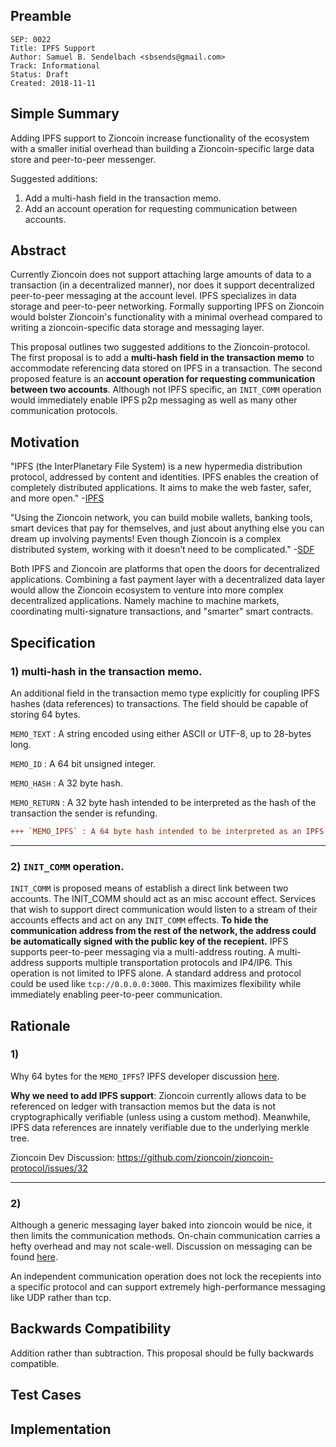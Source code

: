 ## Preamble

```
SEP: 0022
Title: IPFS Support
Author: Samuel B. Sendelbach <sbsends@gmail.com>
Track: Informational
Status: Draft
Created: 2018-11-11
```

## Simple Summary
Adding IPFS support to Zioncoin increase functionality of the ecosystem with a smaller initial overhead than building a Zioncoin-specific large data store and peer-to-peer messenger.

Suggested additions:
1) Add a multi-hash field in the transaction memo.
2) Add an account operation for requesting communication between accounts.

## Abstract
Currently Zioncoin does not support attaching large amounts of data to a transaction (in a decentralized manner), nor does it support decentralized peer-to-peer messaging at the account level. IPFS specializes in data storage and peer-to-peer networking. Formally supporting IPFS on Zioncoin would bolster Zioncoin's functionality with a minimal overhead compared to writing a zioncoin-specific data storage and messaging layer.

This proposal outlines two suggested additions to the Zioncoin-protocol. The first proposal is to add a **multi-hash field in the transaction memo** to accommodate referencing data stored on IPFS in a transaction. The second proposed feature is an **account operation for requesting communication between two accounts**. Although not IPFS specific, an `INIT_COMM` operation would immediately enable IPFS p2p messaging as well as many other communication protocols.


## Motivation
"IPFS (the InterPlanetary File System) is a new hypermedia distribution protocol, addressed by content and identities. IPFS enables the creation of completely distributed applications. It aims to make the web faster, safer, and more open." -[IPFS](https://github.com/ipfs/ipfs#overview)

"Using the Zioncoin network, you can build mobile wallets, banking tools, smart devices that pay for themselves, and just about anything else you can dream up involving payments! Even though Zioncoin is a complex distributed system, working with it doesn’t need to be complicated." -[SDF](https://www.zioncoin.org/developers/guides/get-started/)

Both IPFS and Zioncoin are platforms that open the doors for decentralized applications. Combining a fast payment layer with a decentralized data layer would allow the Zioncoin ecosystem to venture into more complex decentralized applications. Namely machine to machine markets, coordinating multi-signature transactions, and "smarter" smart contracts.

## Specification
### 1) multi-hash in the transaction memo.

An additional field in the transaction memo type explicitly for coupling IPFS hashes (data references) to transactions. The field should be capable of storing 64 bytes.

`MEMO_TEXT` : A string encoded using either ASCII or UTF-8, up to 28-bytes long.

`MEMO_ID` : A 64 bit unsigned integer.

`MEMO_HASH` : A 32 byte hash.

`MEMO_RETURN` : A 32 byte hash intended to be interpreted as the hash of the transaction the sender is refunding.
```diff
+++ `MEMO_IPFS` : A 64 byte hash intended to be interpreted as an IPFS multihash.
```
-------
### 2) `INIT_COMM` operation.

`INIT_COMM` is proposed means of establish a direct link between two accounts. The INIT_COMM should act as an misc account effect. Services that wish to support direct communication would listen to a stream of their accounts effects and act on any `INIT_COMM` effects. **To hide the communication address from the rest of the network, the address could be automatically signed with the public key of the recepient.** IPFS supports peer-to-peer messaging via a multi-address routing. A multi-address supports multiple transportation protocols and IP4/IP6. This operation is not limited to IPFS alone. A standard address and protocol could be used like `tcp://0.0.0.0:3000`. This maximizes flexibility while immediately enabling peer-to-peer communication.

## Rationale
### 1)
Why 64 bytes for the `MEMO_IPFS`? IPFS developer discussion [here][1].

**Why we need to add IPFS support**: Zioncoin currently allows data to be referenced on ledger with transaction memos but the data is not cryptographically verifiable (unless using a custom method). Meanwhile, IPFS data references are innately verifiable due to the underlying merkle tree.

Zioncoin Dev Discussion: https://github.com/zioncoin/zioncoin-protocol/issues/32

-----
### 2)
Although a generic messaging layer baked into zioncoin would be nice, it then limits the communication methods. On-chain communication carries a hefty overhead and may not scale-well. Discussion on messaging can be found [here][2].

An independent communication operation does not lock the recepients into a specific protocol and can support extremely high-performance messaging like UDP rather than tcp.


## Backwards Compatibility
Addition rather than subtraction. This proposal should be fully backwards compatible.

## Test Cases
<TODO>

## Implementation
<TODO>

[1]: https://github.com/ipld/cid/issues/21
[2]: https://github.com/zioncoin/zioncoin-protocol/issues/143
